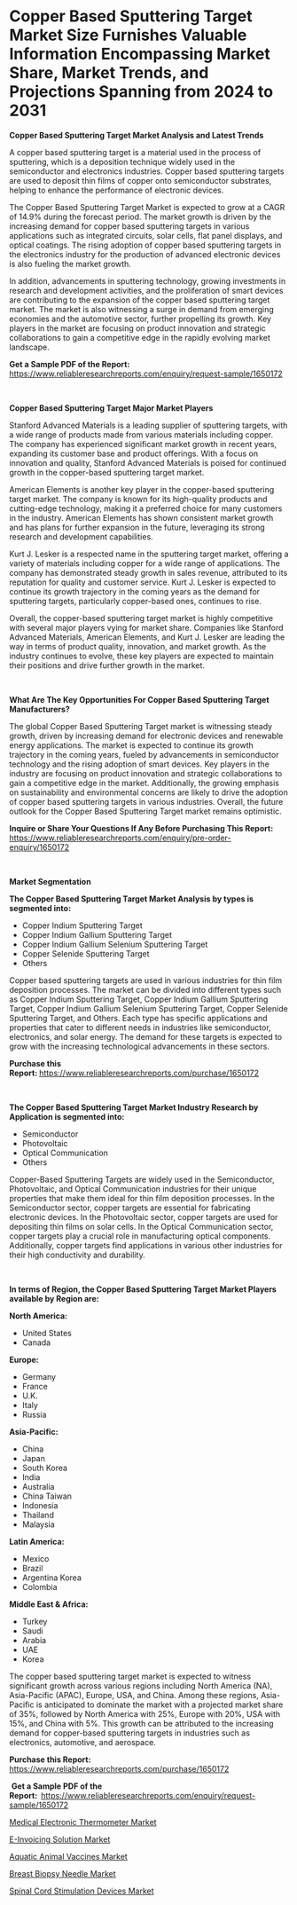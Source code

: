 <p><h1>Copper Based Sputtering Target Market Size Furnishes Valuable Information Encompassing Market Share, Market Trends, and Projections Spanning from 2024 to 2031</h1></p><p><strong>Copper Based Sputtering Target Market Analysis and Latest Trends</strong></p>
<p><p>A copper based sputtering target is a material used in the process of sputtering, which is a deposition technique widely used in the semiconductor and electronics industries. Copper based sputtering targets are used to deposit thin films of copper onto semiconductor substrates, helping to enhance the performance of electronic devices.</p><p>The Copper Based Sputtering Target Market is expected to grow at a CAGR of 14.9% during the forecast period. The market growth is driven by the increasing demand for copper based sputtering targets in various applications such as integrated circuits, solar cells, flat panel displays, and optical coatings. The rising adoption of copper based sputtering targets in the electronics industry for the production of advanced electronic devices is also fueling the market growth.</p><p>In addition, advancements in sputtering technology, growing investments in research and development activities, and the proliferation of smart devices are contributing to the expansion of the copper based sputtering target market. The market is also witnessing a surge in demand from emerging economies and the automotive sector, further propelling its growth. Key players in the market are focusing on product innovation and strategic collaborations to gain a competitive edge in the rapidly evolving market landscape.</p></p>
<p><strong>Get a Sample PDF of the Report:&nbsp;</strong> <a href="https://www.reliableresearchreports.com/enquiry/request-sample/1650172">https://www.reliableresearchreports.com/enquiry/request-sample/1650172</a></p>
<p>&nbsp;</p>
<p><strong>Copper Based Sputtering Target Major Market Players</strong></p>
<p><p>Stanford Advanced Materials is a leading supplier of sputtering targets, with a wide range of products made from various materials including copper. The company has experienced significant market growth in recent years, expanding its customer base and product offerings. With a focus on innovation and quality, Stanford Advanced Materials is poised for continued growth in the copper-based sputtering target market.</p><p>American Elements is another key player in the copper-based sputtering target market. The company is known for its high-quality products and cutting-edge technology, making it a preferred choice for many customers in the industry. American Elements has shown consistent market growth and has plans for further expansion in the future, leveraging its strong research and development capabilities.</p><p>Kurt J. Lesker is a respected name in the sputtering target market, offering a variety of materials including copper for a wide range of applications. The company has demonstrated steady growth in sales revenue, attributed to its reputation for quality and customer service. Kurt J. Lesker is expected to continue its growth trajectory in the coming years as the demand for sputtering targets, particularly copper-based ones, continues to rise.</p><p>Overall, the copper-based sputtering target market is highly competitive with several major players vying for market share. Companies like Stanford Advanced Materials, American Elements, and Kurt J. Lesker are leading the way in terms of product quality, innovation, and market growth. As the industry continues to evolve, these key players are expected to maintain their positions and drive further growth in the market.</p></p>
<p>&nbsp;</p>
<p><strong>What Are The Key Opportunities For Copper Based Sputtering Target Manufacturers?</strong></p>
<p><p>The global Copper Based Sputtering Target market is witnessing steady growth, driven by increasing demand for electronic devices and renewable energy applications. The market is expected to continue its growth trajectory in the coming years, fueled by advancements in semiconductor technology and the rising adoption of smart devices. Key players in the industry are focusing on product innovation and strategic collaborations to gain a competitive edge in the market. Additionally, the growing emphasis on sustainability and environmental concerns are likely to drive the adoption of copper based sputtering targets in various industries. Overall, the future outlook for the Copper Based Sputtering Target market remains optimistic.</p></p>
<p><strong>Inquire or Share Your Questions If Any Before Purchasing This Report:</strong> <a href="https://www.reliableresearchreports.com/enquiry/pre-order-enquiry/1650172">https://www.reliableresearchreports.com/enquiry/pre-order-enquiry/1650172</a></p>
<p>&nbsp;</p>
<p><strong>Market Segmentation</strong></p>
<p><strong>The Copper Based Sputtering Target Market Analysis by types is segmented into:</strong></p>
<p><ul><li>Copper Indium Sputtering Target</li><li>Copper Indium Gallium Sputtering Target</li><li>Copper Indium Gallium Selenium Sputtering Target</li><li>Copper Selenide Sputtering Target</li><li>Others</li></ul></p>
<p><p>Copper based sputtering targets are used in various industries for thin film deposition processes. The market can be divided into different types such as Copper Indium Sputtering Target, Copper Indium Gallium Sputtering Target, Copper Indium Gallium Selenium Sputtering Target, Copper Selenide Sputtering Target, and Others. Each type has specific applications and properties that cater to different needs in industries like semiconductor, electronics, and solar energy. The demand for these targets is expected to grow with the increasing technological advancements in these sectors.</p></p>
<p><strong>Purchase this Report:&nbsp;</strong><a href="https://www.reliableresearchreports.com/purchase/1650172">https://www.reliableresearchreports.com/purchase/1650172</a></p>
<p>&nbsp;</p>
<p><strong>The Copper Based Sputtering Target Market Industry Research by Application is segmented into:</strong></p>
<p><ul><li>Semiconductor</li><li>Photovoltaic</li><li>Optical Communication</li><li>Others</li></ul></p>
<p><p>Copper-Based Sputtering Targets are widely used in the Semiconductor, Photovoltaic, and Optical Communication industries for their unique properties that make them ideal for thin film deposition processes. In the Semiconductor sector, copper targets are essential for fabricating electronic devices. In the Photovoltaic sector, copper targets are used for depositing thin films on solar cells. In the Optical Communication sector, copper targets play a crucial role in manufacturing optical components. Additionally, copper targets find applications in various other industries for their high conductivity and durability.</p></p>
<p>&nbsp;</p>
<p><strong>In terms of Region, the Copper Based Sputtering Target Market Players available by Region are:</strong></p>
<p>
    <p> <strong> North America: </strong>
        <ul>
            <li>United States</li>
            <li>Canada</li>
        </ul>
        </p> 
    <p> <strong> Europe: </strong>
        <ul>
            <li>Germany</li>
            <li>France</li>
            <li>U.K.</li>
            <li>Italy</li>
            <li>Russia</li>
        </ul>
        </p> 
    <p> <strong> Asia-Pacific: </strong>
        <ul>
            <li>China</li>
            <li>Japan</li>
            <li>South Korea</li>
            <li>India</li>
            <li>Australia</li>
            <li>China Taiwan</li>
            <li>Indonesia</li>
            <li>Thailand</li>
            <li>Malaysia</li>
        </ul>
        </p> 
    <p> <strong> Latin America: </strong>
        <ul>
            <li>Mexico</li>
            <li>Brazil</li>
            <li>Argentina Korea</li>
            <li>Colombia</li>
        </ul>
        </p> 
    <p> <strong> Middle East & Africa: </strong>
        <ul>
            <li>Turkey</li>
            <li>Saudi</li>
            <li>Arabia</li>
            <li>UAE</li>
            <li>Korea</li>
        </ul>
    </p>
    </p>
<p><p>The copper based sputtering target market is expected to witness significant growth across various regions including North America (NA), Asia-Pacific (APAC), Europe, USA, and China. Among these regions, Asia-Pacific is anticipated to dominate the market with a projected market share of 35%, followed by North America with 25%, Europe with 20%, USA with 15%, and China with 5%. This growth can be attributed to the increasing demand for copper-based sputtering targets in industries such as electronics, automotive, and aerospace.</p></p>
<p><strong>Purchase this Report: </strong><a href="https://www.reliableresearchreports.com/purchase/1650172">https://www.reliableresearchreports.com/purchase/1650172</a></p>
<p>&nbsp;<strong>Get a Sample PDF of the Report:&nbsp;&nbsp;</strong><a href="https://www.reliableresearchreports.com/enquiry/request-sample/1650172">https://www.reliableresearchreports.com/enquiry/request-sample/1650172</a></p>
<p><strong></strong></p>
<p><p><a href="https://medium.com/p/dc6588106d4b/edit">Medical Electronic Thermometer Market</a></p><p><a href="https://github.com/khayangel/Market-Research-Report-List-1/blob/main/e-invoicing-solution-market.md">E-Invoicing Solution Market</a></p><p><a href="https://github.com/eeaveuhhh/Market-Research-Report-List-1/blob/main/aquatic-animal-vaccines-market.md">Aquatic Animal Vaccines Market</a></p><p><a href="https://medium.com/p/2101bfc318b3/edit">Breast Biopsy Needle Market</a></p><p><a href="https://medium.com/@vivianejast/spinal-cord-stimulation-devices-market-trends-and-market-analysis-forecasted-for-period-2024-2031-4630fb2d9366">Spinal Cord Stimulation Devices Market</a></p></p>